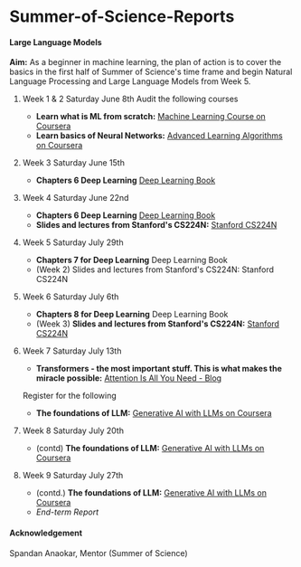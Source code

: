 # Summer-of-Science-Reports

#### Large Language Models

**Aim:** As a beginner in machine learning, the plan of action is to cover the basics in the first half of Summer of Science's time frame and begin Natural Language Processing and Large Language Models from Week 5.

1. Week 1 & 2
    Saturday June 8th
    Audit the following courses
    - **Learn what is ML from scratch:** [Machine Learning Course on Coursera](https://www.coursera.org/learn/machine-learning?specialization=machine-learning-introduction)
    - **Learn basics of Neural Networks:** [Advanced Learning Algorithms on Coursera](https://www.coursera.org/learn/advanced-learning-algorithms?specialization=machine-learning-introduction)
2. Week 3
    Saturday June 15th
    - **Chapters 6 Deep Learning** [Deep Learning Book](https://www.deeplearningbook.org/)
3. Week 4
    Saturday June 22nd
    - **Chapters 6 Deep Learning** [Deep Learning Book](https://www.deeplearningbook.org/)
    - **Slides and lectures from Stanford's CS224N:** [Stanford CS224N](https://web.stanford.edu/class/cs224n/)
4. Week 5
    Saturday July 29th
    - **Chapters 7 for Deep Learning** Deep Learning Book
    - (Week 2) Slides and lectures from Stanford's CS224N: Stanford CS224N
5. Week 6
    Saturday July 6th
    - **Chapters 8 for Deep Learning** Deep Learning Book
    - (Week 3) **Slides and lectures from Stanford's CS224N:** [Stanford CS224N](https://web.stanford.edu/class/cs224n/)
6. Week 7
    Saturday July 13th
    - **Transformers - the most important stuff. This is what makes the miracle possible:** [Attention Is All You Need - Blog](https://btcompneuro.substack.com/p/draft-attention-is-all-you-need-in)

    Register for the following
    - **The foundations of LLM:** [Generative AI with LLMs on Coursera](https://www.coursera.org/learn/generative-ai-with-llms)
7. Week 8
    Saturday July 20th
    - (contd) **The foundations of LLM:** [Generative AI with LLMs on Coursera](https://www.coursera.org/learn/generative-ai-with-llms)
8. Week 9
    Saturday July 27th
    - (contd.) **The foundations of LLM:** [Generative AI with LLMs on Coursera](https://www.coursera.org/learn/generative-ai-with-llms)
    - *End-term Report*

#### Acknowledgement
Spandan Anaokar,
Mentor (Summer of Science)
